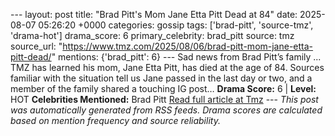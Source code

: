--- layout: post title: "Brad Pitt's Mom Jane Etta Pitt Dead at 84" date: 2025-08-07 05:26:20 +0000 categories: gossip tags: ['brad-pitt', 'source-tmz', 'drama-hot'] drama_score: 6 primary_celebrity: brad_pitt source: tmz source_url: "https://www.tmz.com/2025/08/06/brad-pitt-mom-jane-etta-pitt-dead/" mentions: {'brad_pitt': 6} --- Sad news from Brad Pitt’s family ... TMZ has learned his mom, Jane Etta Pitt, has died at the age of 84. Sources familiar with the situation tell us Jane passed in the last day or two, and a member of the family shared a touching IG post… **Drama Score:** 6 | **Level:** HOT **Celebrities Mentioned:** Brad Pitt [Read full article at Tmz](https://www.tmz.com/2025/08/06/brad-pitt-mom-jane-etta-pitt-dead/) --- *This post was automatically generated from RSS feeds. Drama scores are calculated based on mention frequency and source reliability.*